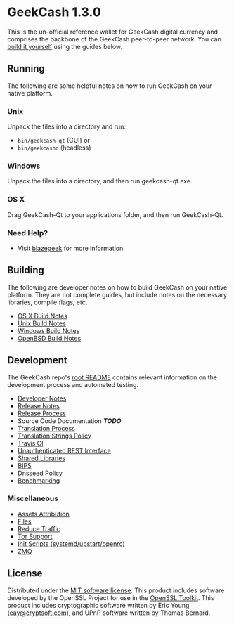 GeekCash 1.3.0
=====================

This is the un-official reference wallet for GeekCash digital currency and comprises the backbone of the GeekCash peer-to-peer network. You can [build it yourself](#building) using the guides below.

Running
---------------------
The following are some helpful notes on how to run GeekCash on your native platform.

### Unix

Unpack the files into a directory and run:

- `bin/geekcash-qt` (GUI) or
- `bin/geekcashd` (headless)

### Windows

Unpack the files into a directory, and then run geekcash-qt.exe.

### OS X

Drag GeekCash-Qt to your applications folder, and then run GeekCash-Qt.

### Need Help?

* Visit [blazegeek](https://www.blazegeek.com) for more information.

Building
---------------------
The following are developer notes on how to build GeekCash on your native platform. They are not complete guides, but include notes on the necessary libraries, compile flags, etc.

- [OS X Build Notes](build-osx.md)
- [Unix Build Notes](build-unix.md)
- [Windows Build Notes](build-windows.md)
- [OpenBSD Build Notes](build-openbsd.md)

Development
---------------------
The GeekCash repo's [root README](/README.md) contains relevant information on the development process and automated testing.

- [Developer Notes](developer-notes.md)
- [Release Notes](release-notes.md)
- [Release Process](release-process.md)
- Source Code Documentation ***TODO***
- [Translation Process](translation_process.md)
- [Translation Strings Policy](translation_strings_policy.md)
- [Travis CI](travis-ci.md)
- [Unauthenticated REST Interface](REST-interface.md)
- [Shared Libraries](shared-libraries.md)
- [BIPS](bips.md)
- [Dnsseed Policy](dnsseed-policy.md)
- [Benchmarking](benchmarking.md)

### Miscellaneous
- [Assets Attribution](assets-attribution.md)
- [Files](files.md)
- [Reduce Traffic](reduce-traffic.md)
- [Tor Support](tor.md)
- [Init Scripts (systemd/upstart/openrc)](init.md)
- [ZMQ](zmq.md)

License
---------------------
Distributed under the [MIT software license](/COPYING).
This product includes software developed by the OpenSSL Project for use in the [OpenSSL Toolkit](https://www.openssl.org/). This product includes
cryptographic software written by Eric Young ([eay@cryptsoft.com](mailto:eay@cryptsoft.com)), and UPnP software written by Thomas Bernard.
